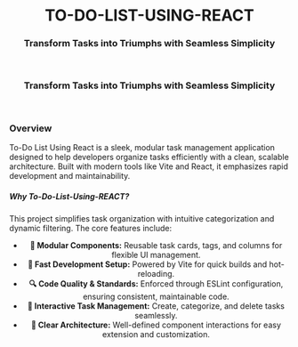 <h1 align="center">TO-DO-LIST-USING-REACT</h1>
<h3 align="center">Transform Tasks into Triumphs with Seamless Simplicity</h3>
<div align=center>
    <img src="https://img.shields.io/github/last-commit/vedangdhuri/To-Do-List-Using-REACT?style=flat&logo=git&logoColor=white&color=0080ff" alt=""/>
    <img src="https://img.shields.io/github/languages/top/vedangdhuri/To-Do-List-Using-REACT?style=flat&color=0080ff" alt=""/>
    <img src="https://img.shields.io/github/languages/count/vedangdhuri/To-Do-List-Using-REACT?style=flat&color=0080ff" alt=""/>
</div>
<h3 align="center">Transform Tasks into Triumphs with Seamless Simplicity</h3>
<div align="center">
    <img src="https://img.shields.io/badge/JSON-000?logo=json&logoColor=fff" alt="" />
    <img src="https://img.shields.io/badge/Markdown-%23000000.svg?logo=markdown&logoColor=white" alt="" />
    <img src="https://img.shields.io/badge/npm-CB3837?logo=npm&logoColor=fff" alt="" />
    <img src="https://img.shields.io/badge/JavaScript-F7DF1E?logo=javascript&logoColor=000" alt="" />
    <img src="https://img.shields.io/badge/React-%2320232a.svg?logo=react&logoColor=%2361DAFB" alt="" />
    <img src="https://img.shields.io/badge/Vite-646CFF?logo=vite&logoColor=fff" alt="" />
    <img src="https://img.shields.io/badge/Vite-646CFF?logo=vite&logoColor=fff" alt="" />
</div>

<h3 align="left">Overview</h3>
<p>To-Do List Using React is a sleek, modular task management application designed to help developers organize tasks efficiently with a clean, scalable architecture. Built with modern tools like Vite and React, it emphasizes rapid development and maintainability.</p>

<h5 align="left">Why To-Do-List-Using-REACT?</h5>
<p>This project simplifies task organization with intuitive categorization and dynamic filtering. The core features include:</p>
<ul align="center">
    <li><strong>🧩 Modular Components:</strong> Reusable task cards, tags, and columns for flexible UI management.</li>
    <li><strong>🚀 Fast Development Setup:</strong> Powered by Vite for quick builds and hot-reloading.</li>
    <li><strong>🔍 Code Quality & Standards:</strong> Enforced through ESLint configuration, ensuring consistent, maintainable code.</li>
    <li><strong>📝 Interactive Task Management:</strong> Create, categorize, and delete tasks seamlessly.</li>
    <li><strong>🌟 Clear Architecture:</strong> Well-defined component interactions for easy extension and customization.</li>
</ul>


